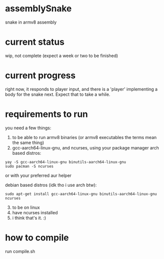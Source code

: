 # assemblySnake
snake in armv8 assembly

# current status
wip, not complete (expect a week or two to be finished)

# current progress
right now, it responds to player input, and there is a 'player'
implementing a body for the snake next. Expect that to take a while.

# requirements to run
you need a few things:
  1. to be able to run armv8 binaries (or armv8 executables the terms mean the same thing)
  2. gcc-aarch64-linux-gnu, and ncurses, using your package manager
  arch based distros: 
  ```
  yay -S gcc-aarch64-linux-gnu binutils-aarch64-linux-gnu
  sudo pacman -S ncurses
  ```
  or with your preferred aur helper

  debian based distros (idk tho i use arch btw):
```
sudo apt-get install gcc-aarch64-linux-gnu binutils-aarch64-linux-gnu ncurses
```
  3. to be on linux
  4. have ncurses installed
  4. i think that's it. :)

# how to compile
run compile.sh
